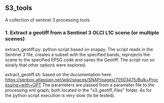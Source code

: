 ## S3_tools
A collection of sentinel 3 processing tools

### 1. Extract a geotiff from a Sentinel 3 OLCI L1C scene (or multiple scenes)

extract_geotiff.py: python script based on snappy. The script reads in the Sentinel 3 file, creates a subset with the specified bands, 
reprojects the scene to the specified EPSG code and saves the Geotiff. The script run so slowly that other options were explored.

extract_geotiff.sh: based on the documentation here: https://senbox.atlassian.net/wiki/spaces/SNAP/pages/70503475/Bulk+Processing+with+GPT 
The parameters are passed from a parameter file to the processing xml graph, both located in the "s3_geotiff_files" folder. 
As for the python script execution is very slow (to be tested).
